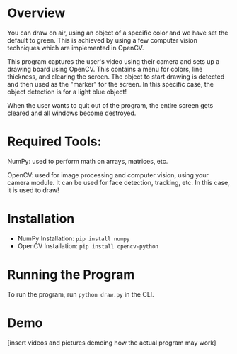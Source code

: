 # Overview 
You can draw on air, using an object of a specific color and we have set the default to green. This is achieved by using a few computer vision techniques which are implemented in OpenCV.

This program captures the user's video using their camera and sets up a drawing board using OpenCV. This contains a menu for colors, line thickness, and clearing the screen. The object to start drawing is detected and then used as the "marker" for the screen. In this specific case, the object detection is for a light blue object!

When the user wants to quit out of the program, the entire screen gets cleared and all windows become destroyed.

# Required Tools:
NumPy: used to perform math on arrays, matrices, etc. 

OpenCV: used for image processing and computer vision, using your camera module. It can be used for face detection, tracking, etc. In this case, it is used to draw!

# Installation 
- NumPy Installation:
  ```pip install numpy```
- OpenCV Installation:
  ```pip install opencv-python```

# Running the Program 
To run the program, run ```python draw.py``` in the CLI. 

# Demo 
[insert videos and pictures demoing how the actual program may work] 
